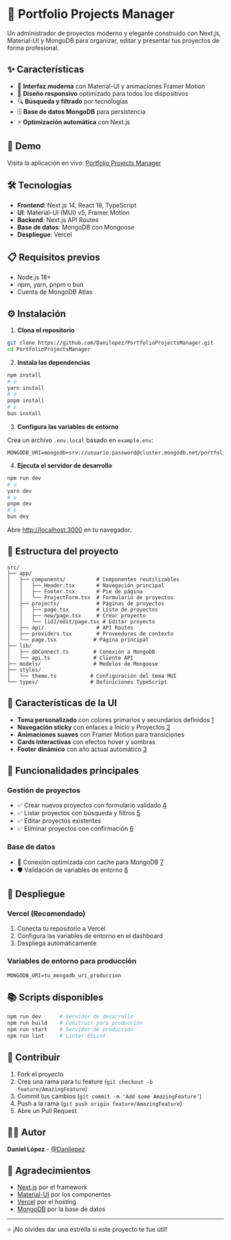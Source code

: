 # 📁 Portfolio Projects Manager

Un administrador de proyectos moderno y elegante construido con Next.js, Material-UI y MongoDB para organizar, editar y presentar tus proyectos de forma profesional.

## ✨ Características

- 🎨 **Interfaz moderna** con Material-UI y animaciones Framer Motion
- 📱 **Diseño responsivo** optimizado para todos los dispositivos  
- 🔍 **Búsqueda y filtrado** por tecnologías
- 🗄️ **Base de datos MongoDB** para persistencia
- ⚡ **Optimización automática** con Next.js

## 🚀 Demo

Visita la aplicación en vivo: [Portfolio Projects Manager](https://portfolio-projects-manager.vercel.app/)

## 🛠️ Tecnologías

- **Frontend**: Next.js 14, React 18, TypeScript
- **UI**: Material-UI (MUI) v5, Framer Motion
- **Backend**: Next.js API Routes
- **Base de datos**: MongoDB con Mongoose
- **Despliegue**: Vercel

## 📋 Requisitos previos

- Node.js 18+ 
- npm, yarn, pnpm o bun
- Cuenta de MongoDB Atlas

## ⚙️ Instalación

1. **Clona el repositorio**
```bash
git clone https://github.com/Danilepez/PortfolioProjectsManager.git
cd PortfolioProjectsManager
```

2. **Instala las dependencias**
```bash
npm install
# o
yarn install
# o  
pnpm install
# o
bun install
```

3. **Configura las variables de entorno**

Crea un archivo `.env.local` basado en `example.env`:

```env
MONGODB_URI=mongodb+srv://usuario:password@cluster.mongodb.net/portfolio
```

4. **Ejecuta el servidor de desarrollo**
```bash
npm run dev
# o
yarn dev
# o
pnpm dev
# o  
bun dev
```

Abre [http://localhost:3000](http://localhost:3000) en tu navegador.

## 📁 Estructura del proyecto

```
src/
├── app/
│   ├── components/          # Componentes reutilizables
│   │   ├── Header.tsx       # Navegación principal
│   │   ├── Footer.tsx       # Pie de página
│   │   └── ProjectForm.tsx  # Formulario de proyectos
│   ├── projects/            # Páginas de proyectos
│   │   ├── page.tsx         # Lista de proyectos
│   │   ├── new/page.tsx     # Crear proyecto
│   │   └── [id]/edit/page.tsx # Editar proyecto
│   ├── api/                 # API Routes
│   ├── providers.tsx        # Proveedores de contexto
│   └── page.tsx            # Página principal
├── lib/
│   ├── dbConnect.ts        # Conexión a MongoDB
│   └── api.ts              # Cliente API
├── models/                 # Modelos de Mongoose
├── styles/
│   └── theme.ts           # Configuración del tema MUI
└── types/                 # Definiciones TypeScript
```

## 🎨 Características de la UI

- **Tema personalizado** con colores primarios y secundarios definidos [1](#0-0) 
- **Navegación sticky** con enlaces a Inicio y Proyectos [2](#0-1) 
- **Animaciones suaves** con Framer Motion para transiciones
- **Cards interactivas** con efectos hover y sombras
- **Footer dinámico** con año actual automático [3](#0-2) 

## 🔧 Funcionalidades principales

### Gestión de proyectos
- ✅ Crear nuevos proyectos con formulario validado [4](#0-3) 
- ✅ Listar proyectos con búsqueda y filtros [5](#0-4) 
- ✅ Editar proyectos existentes
- ✅ Eliminar proyectos con confirmación [6](#0-5) 

### Base de datos
- 🔄 Conexión optimizada con cache para MongoDB [7](#0-6) 
- 🛡️ Validación de variables de entorno [8](#0-7) 

## 🚀 Despliegue

### Vercel (Recomendado)

1. Conecta tu repositorio a Vercel
2. Configura las variables de entorno en el dashboard
3. Despliega automáticamente

### Variables de entorno para producción

```env
MONGODB_URI=tu_mongodb_uri_produccion
```

## 📚 Scripts disponibles

```bash
npm run dev      # Servidor de desarrollo
npm run build    # Construir para producción  
npm run start    # Servidor de producción
npm run lint     # Linter ESLint
```

## 🤝 Contribuir

1. Fork el proyecto
2. Crea una rama para tu feature (`git checkout -b feature/AmazingFeature`)
3. Commit tus cambios (`git commit -m 'Add some AmazingFeature'`)
4. Push a la rama (`git push origin feature/AmazingFeature`)
5. Abre un Pull Request


## 👨‍💻 Autor

**Daniel López** - [@Danilepez](https://github.com/Danilepez)

## 🙏 Agradecimientos

- [Next.js](https://nextjs.org/) por el framework
- [Material-UI](https://mui.com/) por los componentes
- [Vercel](https://vercel.com/) por el hosting
- [MongoDB](https://www.mongodb.com/) por la base de datos

---

⭐ ¡No olvides dar una estrella si este proyecto te fue útil!
```

